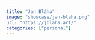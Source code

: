 ```yaml
---
title: "Jan Bláha"
image: "showcase/jan-blaha.png"
url: "https://jblaha.art/"
categories: ["personal"]
---
```

